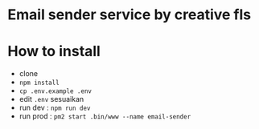 # Email sender service by creative fls

# How to install
- clone
- `npm install`
- `cp .env.example .env`
- edit `.env` sesuaikan
- run dev : `npm run dev`
- run prod : `pm2 start .bin/www --name email-sender`

